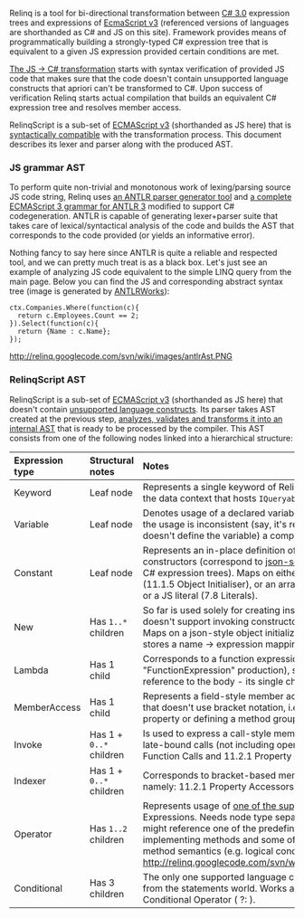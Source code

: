 Relinq is a tool for bi-directional transformation between [C# 3.0](http://download.microsoft.com/download/3/8/8/388e7205-bc10-4226-b2a8-75351c669b09/csharp%20language%20specification.doc) expression trees and expressions of [EcmaScript v3](http://www.ecma-international.org/publications/files/ECMA-ST/Ecma-262.pdf) (referenced versions of languages are shorthanded as C# and JS on this site). Framework provides means of programmatically building a strongly-typed C# expression tree that is equivalent to a given JS expression provided certain conditions are met.

[The JS -> C# transformation](http://code.google.com/p/relinq/wiki/JSToCSharp) starts with syntax verification of provided JS code that makes sure that the code doesn't contain unsupported language constructs that apriori can't be transformed to C#. Upon success of verification Relinq starts actual compilation that builds an equivalent C# expression tree and resolves member access.

RelinqScript is a sub-set of [ECMAScript v3](http://www.ecma-international.org/publications/files/ECMA-ST/Ecma-262.pdf) (shorthanded as JS here) that is [syntactically compatible](http://code.google.com/p/relinq/wiki/UnsupportedJSConstructs) with the transformation process. This document describes its lexer and parser along with the produced AST.

### JS grammar AST ###

To perform quite non-trivial and monotonous work of lexing/parsing source JS code string, Relinq uses [an ANTLR parser generator tool](http://antlr.org/) and [a complete ECMAScript 3 grammar for ANTLR 3](http://research.xebic.com/es3/) modified to support C# codegeneration. ANTLR is capable of generating lexer+parser suite that takes care of lexical/syntactical analysis of the code and builds the AST that corresponds to the code provided (or yields an informative error).

Nothing fancy to say here since ANTLR is quite a reliable and respected tool, and we can pretty much treat is as a black box. Let's just see an example of analyzing JS code equivalent to the simple LINQ query from the main page. Below you can find the JS and corresponding abstract syntax tree (image is generated by [ANTLRWorks](http://www.antlr.org/works/index.html)):

```
ctx.Companies.Where(function(c){
  return c.Employees.Count == 2;
}).Select(function(c){
  return {Name : c.Name};
});
```

http://relinq.googlecode.com/svn/wiki/images/antlrAst.PNG

### RelinqScript AST ###

RelinqScript is a sub-set of [ECMAScript v3](http://www.ecma-international.org/publications/files/ECMA-ST/Ecma-262.pdf) (shorthanded as JS here) that doesn't contain [unsupported language constructs](http://code.google.com/p/relinq/wiki/UnsupportedJSConstructs). Its parser takes AST created at the previous step, [analyzes, validates and transforms it into an internal AST](http://code.google.com/p/relinq/wiki/BuildingRelinqScriptAst) that is ready to be processed by the compiler. This AST consists from one of the following nodes linked into a hierarchical structure:

| Expression type | Structural notes | Notes |
|:----------------|:-----------------|:------|
| Keyword         | Leaf node        | Represents a single keyword of RelinqScript: `ctx` that corresponds to the data context that hosts `IQueryable` beans. |
| Variable        | Leaf node        | Denotes usage of a declared variable (11.1.2 Identifier Reference). If the usage is inconsistent (say, it's referenced within the closure that doesn't define the variable) a compilation error will occur later. |
| Constant        | Leaf node        | Represents an in-place definition of an object that doesn't involve any constructors (correspond to [json-serialized](http://code.google.com/p/relinq/wiki/JsonSerialization) ConstantExpressions of C# expression trees). Maps on either a json-style object initializer (11.1.5 Object Initialiser), or an array initialize (11.1.4 Array Initialiser) or a JS literal (7.8 Literals). |
| New             | Has `1..*` children | So far is used solely for creating instances of anonymous types, so doesn't support invoking constructors of explicitly declared types. Maps on a json-style object initializer (11.1.5 Object Initialiser) and stores a name -> expression mapping of the object's structure. |
| Lambda          | Has 1 child      | Corresponds to a function expression (13 Function Definition, "FunctionExpression" production), stores all argument names and a reference to the body - its single child. |
| MemberAccess    | Has 1 child      | Represents a field-style member access (11.2.1 Property Accessors) that doesn't use bracket notation, i.e. either dereferencing a field or a property or defining a method group. |
| Invoke          | Has 1 + `0..*` children | Is used to express a call-style member access including early- and late-bound calls (not including operators tho), namely: 11.2.3 Function Calls and 11.2.1 Property Accessors, bracket productions. |
| Indexer         | Has 1 + `0..*` children | Corresponds to bracket-based member access syntax constucts, namely: 11.2.1 Property Accessors, bracket productions. |
| Operator        | Has `1..2` children | Represents usage of [one of the supported operators](http://code.google.com/p/relinq/wiki/UnsupportedJSConstructs) described in 11 Expressions. Needs node type separate from the Invoke because it might reference one of the predefined operators that do not have implementing methods and some of those can't be expressed by method semantics (e.g. logical conditional operators). http://relinq.googlecode.com/svn/wiki/images/allRelinqOperators.PNG |
| Conditional     | Has 3 children   | The only one supported language construct that offers functionality from the statements world. Works and is parsed according to 11.12 Conditional Operator ( ?: ). |
